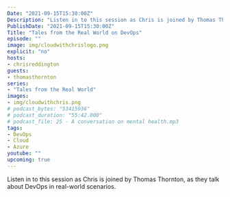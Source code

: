 ```yaml
---
Date: "2021-09-15T15:30:00Z"
Description: "Listen in to this session as Chris is joined by Thomas Thornton, as they talk about DevOps in real-world scenarios."
PublishDate: "2021-09-15T15:30:00Z"
Title: "Tales from the Real World on DevOps"
episode: ""
image: img/cloudwithchrislogo.png
explicit: "no"
hosts:
- chrisreddington
guests:
- thomasthornton
series:
- "Tales from the Real World"
images:
- img/cloudwithchris.png
# podcast_bytes: "53415936"
# podcast_duration: "55:42.000"
# podcast_file: 25 - A conversation on mental health.mp3
tags:
- DevOps
- Cloud
- Azure
youtube: ""
upcoming: true
---
```

Listen in to this session as Chris is joined by Thomas Thornton, as they talk about DevOps in real-world scenarios.